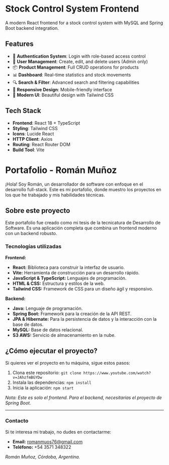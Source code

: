 # Stock Control System Frontend

A modern React frontend for a stock control system with MySQL and Spring Boot backend integration.

## Features

- 🔐 **Authentication System**: Login with role-based access control
- 👥 **User Management**: Create, edit, and delete users (Admin only)
- 📦 **Product Management**: Full CRUD operations for products
- 📊 **Dashboard**: Real-time statistics and stock movements
- 🔍 **Search & Filter**: Advanced search and filtering capabilities
- 📱 **Responsive Design**: Mobile-friendly interface
- 🎨 **Modern UI**: Beautiful design with Tailwind CSS

## Tech Stack

- **Frontend**: React 18 + TypeScript
- **Styling**: Tailwind CSS
- **Icons**: Lucide React
- **HTTP Client**: Axios
- **Routing**: React Router DOM
- **Build Tool**: Vite

# Portafolio - Román Muñoz

¡Hola! Soy Román, un desarrollador de software con enfoque en el desarrollo full-stack. Este es mi portafolio, donde muestro los proyectos en los que he trabajado y mis habilidades técnicas.

## Sobre este proyecto

Este portafolio fue creado como mi tesis de la tecnicatura de Desarrollo de Software. Es una aplicación completa que combina un frontend moderno con un backend robusto.

### Tecnologías utilizadas

**Frontend:**

- **React:** Biblioteca para construir la interfaz de usuario.
- **Vite:** Herramienta de construcción para un desarrollo rápido.
- **JavaScript & TypeScript:** Lenguajes de programación.
- **HTML & CSS:** Estructura y estilos de la web.
- **Tailwind CSS:** Framework de CSS para un diseño ágil y responsivo.

**Backend:**

- **Java:** Lenguaje de programación.
- **Spring Boot:** Framework para la creación de la API REST.
- **JPA & Hibernate:** Para la persistencia de datos y la interacción con la base de datos.
- **MySQL:** Base de datos relacional.
- **S3 AWS:** Servicio de almacenamiento en la nube.

## ¿Cómo ejecutar el proyecto?

Si quieres ver el proyecto en tu máquina, sigue estos pasos:

1.  Clona este repositorio: `git clone https://www.youtube.com/watch?v=JAhzfmBGYDw`
2.  Instala las dependencias: `npm install`
3.  Inicia la aplicación: `npm start`

_Nota: Este es solo el frontend. Para el backend, necesitarías el proyecto de Spring Boot._

---

### Contacto

Si te interesa mi trabajo, no dudes en contactarme:

- **Email:** romanmuos76@gmail.com
- **Teléfono:** +54 3571 348322

_Román Muñoz, Córdoba, Argentina._
